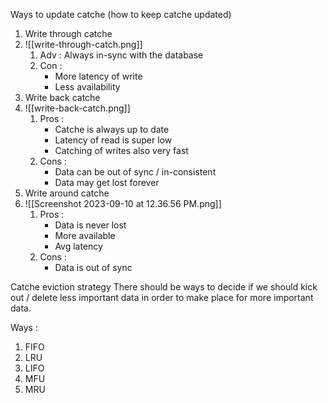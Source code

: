 Ways to update catche (how to keep catche updated)
1. Write through catche
2. ![[write-through-catch.png]]
	1. Adv : Always in-sync with the database
	2. Con : 
		- More latency of write
		- Less availability 
3. Write back catche 
4. ![[write-back-catch.png]]
	1. Pros : 
		- Catche is always up to date
		- Latency of read is super low
		- Catching of writes also very fast
	2. Cons :  
		- Data can be out of sync / in-consistent 
		- Data may get lost forever
5. Write around catche
6. ![[Screenshot 2023-09-10 at 12.36.56 PM.png]]
	1. Pros : 
		- Data is never lost
		- More available
		- Avg latency
	2. Cons : 
		- Data is out of sync 


Catche eviction strategy
There should be ways to decide if we should kick out / delete less important  data in order to make place for more important data.

Ways :
1. FIFO
2. LRU
3. LIFO
4. MFU
5. MRU